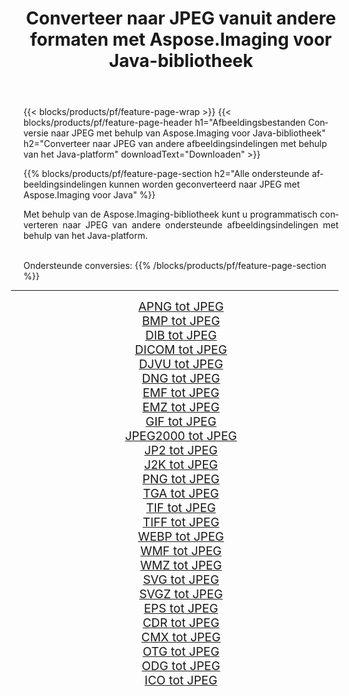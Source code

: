﻿---
title: Converteer naar JPEG vanuit andere formaten met Aspose.Imaging voor Java-bibliotheek 
weight: 3920
url: /nl/java/conversion/to/jpeg 
lang: nl
langdirlevel: 2
locales: zh-hans,ja,it,ru,de,es,fr,nl,id,lt,pl,pt,vi,tr,ko,zh-hant,ar,hi,th,sv,cs,uk,he
description: Met Aspose.Imaging kunt u met Java converteren naar JPEG vanuit andere formaten
---

{{< blocks/products/pf/feature-page-wrap >}}
{{< blocks/products/pf/feature-page-header h1="Afbeeldingsbestanden Conversie naar JPEG met behulp van Aspose.Imaging voor Java-bibliotheek" h2="Converteer naar JPEG van andere afbeeldingsindelingen met behulp van het Java-platform" downloadText="Downloaden" >}}


{{% blocks/products/pf/feature-page-section  h2="Alle ondersteunde afbeeldingsindelingen kunnen worden geconverteerd naar JPEG met Aspose.Imaging voor Java" %}}
<p align=justify>Met behulp van de Aspose.Imaging-bibliotheek kunt u programmatisch converteren naar JPEG van andere ondersteunde afbeeldingsindelingen met behulp van het Java-platform.</p>
<br/>
Ondersteunde conversies:
{{% /blocks/products/pf/feature-page-section %}}
<div class="container-fluid productfamilypage bg-gray">
    <div class="convertypes bg-gray agp-content section">
        <div class="container">
		<hr style="margin-left:-20px;"/>
		<div class="row other-converters" style="gap: 10px;font-size: 19px;text-align:center;">
		    <div class='col-md-2 other-converter remove-lp remove-rp'><a href="/imaging/nl/java/conversion/apng-to-jpeg" style="padding:15px;">APNG tot JPEG</a></div>
<div class='col-md-2 other-converter remove-lp remove-rp'><a href="/imaging/nl/java/conversion/bmp-to-jpeg" style="padding:15px;">BMP tot JPEG</a></div>
<div class='col-md-2 other-converter remove-lp remove-rp'><a href="/imaging/nl/java/conversion/dib-to-jpeg" style="padding:15px;">DIB tot JPEG</a></div>
<div class='col-md-2 other-converter remove-lp remove-rp'><a href="/imaging/nl/java/conversion/dicom-to-jpeg" style="padding:15px;">DICOM tot JPEG</a></div>
<div class='col-md-2 other-converter remove-lp remove-rp'><a href="/imaging/nl/java/conversion/djvu-to-jpeg" style="padding:15px;">DJVU tot JPEG</a></div>
<div class='col-md-2 other-converter remove-lp remove-rp'><a href="/imaging/nl/java/conversion/dng-to-jpeg" style="padding:15px;">DNG tot JPEG</a></div>
<div class='col-md-2 other-converter remove-lp remove-rp'><a href="/imaging/nl/java/conversion/emf-to-jpeg" style="padding:15px;">EMF tot JPEG</a></div>
<div class='col-md-2 other-converter remove-lp remove-rp'><a href="/imaging/nl/java/conversion/emz-to-jpeg" style="padding:15px;">EMZ tot JPEG</a></div>
<div class='col-md-2 other-converter remove-lp remove-rp'><a href="/imaging/nl/java/conversion/gif-to-jpeg" style="padding:15px;">GIF tot JPEG</a></div>
<div class='col-md-2 other-converter remove-lp remove-rp'><a href="/imaging/nl/java/conversion/jpeg2000-to-jpeg" style="padding:15px;">JPEG2000 tot JPEG</a></div>
<div class='col-md-2 other-converter remove-lp remove-rp'><a href="/imaging/nl/java/conversion/jp2-to-jpeg" style="padding:15px;">JP2 tot JPEG</a></div>
<div class='col-md-2 other-converter remove-lp remove-rp'><a href="/imaging/nl/java/conversion/j2k-to-jpeg" style="padding:15px;">J2K tot JPEG</a></div>
<div class='col-md-2 other-converter remove-lp remove-rp'><a href="/imaging/nl/java/conversion/png-to-jpeg" style="padding:15px;">PNG tot JPEG</a></div>
<div class='col-md-2 other-converter remove-lp remove-rp'><a href="/imaging/nl/java/conversion/tga-to-jpeg" style="padding:15px;">TGA tot JPEG</a></div>
<div class='col-md-2 other-converter remove-lp remove-rp'><a href="/imaging/nl/java/conversion/tif-to-jpeg" style="padding:15px;">TIF tot JPEG</a></div>
<div class='col-md-2 other-converter remove-lp remove-rp'><a href="/imaging/nl/java/conversion/tiff-to-jpeg" style="padding:15px;">TIFF tot JPEG</a></div>
<div class='col-md-2 other-converter remove-lp remove-rp'><a href="/imaging/nl/java/conversion/webp-to-jpeg" style="padding:15px;">WEBP tot JPEG</a></div>
<div class='col-md-2 other-converter remove-lp remove-rp'><a href="/imaging/nl/java/conversion/wmf-to-jpeg" style="padding:15px;">WMF tot JPEG</a></div>
<div class='col-md-2 other-converter remove-lp remove-rp'><a href="/imaging/nl/java/conversion/wmz-to-jpeg" style="padding:15px;">WMZ tot JPEG</a></div>
<div class='col-md-2 other-converter remove-lp remove-rp'><a href="/imaging/nl/java/conversion/svg-to-jpeg" style="padding:15px;">SVG tot JPEG</a></div>
<div class='col-md-2 other-converter remove-lp remove-rp'><a href="/imaging/nl/java/conversion/svgz-to-jpeg" style="padding:15px;">SVGZ tot JPEG</a></div>
<div class='col-md-2 other-converter remove-lp remove-rp'><a href="/imaging/nl/java/conversion/eps-to-jpeg" style="padding:15px;">EPS tot JPEG</a></div>
<div class='col-md-2 other-converter remove-lp remove-rp'><a href="/imaging/nl/java/conversion/cdr-to-jpeg" style="padding:15px;">CDR tot JPEG</a></div>
<div class='col-md-2 other-converter remove-lp remove-rp'><a href="/imaging/nl/java/conversion/cmx-to-jpeg" style="padding:15px;">CMX tot JPEG</a></div>
<div class='col-md-2 other-converter remove-lp remove-rp'><a href="/imaging/nl/java/conversion/otg-to-jpeg" style="padding:15px;">OTG tot JPEG</a></div>
<div class='col-md-2 other-converter remove-lp remove-rp'><a href="/imaging/nl/java/conversion/odg-to-jpeg" style="padding:15px;">ODG tot JPEG</a></div>
<div class='col-md-2 other-converter remove-lp remove-rp'><a href="/imaging/nl/java/conversion/ico-to-jpeg" style="padding:15px;">ICO tot JPEG</a></div>
                </div>
        </div>
    </div>
</div>
<br/>


